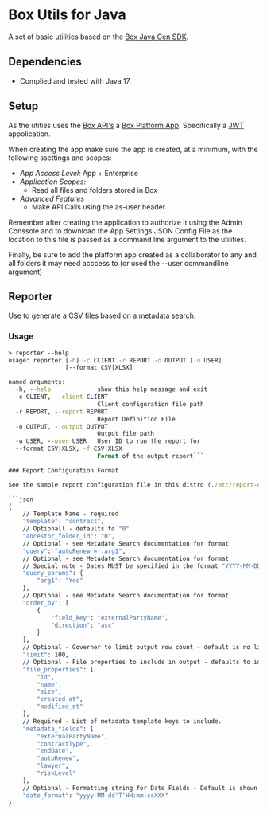 # Box Utils for Java

A set of basic utilities based on the [Box Java Gen SDK](https://github.com/box/box-java-sdk-gen).

## Dependencies

* Complied and tested with Java 17.

## Setup

As the utities uses the [Box API's](https://developer.box.com/reference/) a [Box Platform App](https://developer.box.com/guides/applications/app-types/platform-apps/).  Specifically a [JWT](https://developer.box.com/guides/authentication/jwt/) appolication.

When creating the app make sure the app is created, at a minimum, with the following ssettings and scopes:

* *App Access Level:* App + Enterprise
* *Application Scopes:*
    * Read all files and folders stored in Box
* *Advanced Features*
    * Make API Calls using the as-user header

Remember after creating the application to authorize it using the Admin Conssole and to download the App Settings JSON Config File as the location to this file is passed as a command line argument to the utilities.

Finally, be sure to add the platform app created as a collaborator to any and all folders it may need acccess to (or used the --user commandline argument)

## Reporter

Use to generate a CSV files based on a [metadata search](https://developer.box.com/reference/post-metadata-queries-execute-read/).

### Usage

```cmd
> reporter --help
usage: reporter [-h] -c CLIENT -r REPORT -o OUTPUT [-u USER]
                [--format CSV|XLSX]

named arguments:
  -h, --help             show this help message and exit
  -c CLIENT, --client CLIENT
                         Client configuration file path
  -r REPORT, --report REPORT
                         Report Definition File
  -o OUTPUT, --output OUTPUT
                         Output file path
  -u USER, --user USER   User ID to run the report for
  --format CSV|XLSX, -f CSV|XLSX
                         Format of the output report```

### Report Configuration Format

See the sample report configuration file in this distro (./etc/report-config.json.sample).  A annoted example is as follows.

```json
{
    // Template Name - required
    "template": "contract",
    // Optionall - defaults to "0"
    "ancestor_folder_id": "0",
    // Optional - see Metadate Search documentation for format
    "query": "autoRenew = :arg1",
    // Optional - see Metadate Search documentation for format
    // Special note - Dates MUST be specified in the format "YYYY-MM-DDT00:00:00Z" 
    "query_params": {
        "arg1": "Yes"
    },
    // Optional - see Metadate Search documentation for format
    "order_by": [
        {
            "field_key": "externalPartyName",
            "direction": "asc"
        }
    ],
    // Optional - Governer to limit output row count - default is no limit
    "limit": 100,
    // Optional - File properties to include in output - defaults to id, name
    "file_properties": [
        "id",
        "name",
        "size",
        "created_at",
        "modified_at"
    ],
    // Required - List of metadata template keys to include.
    "metadata_fields": [
        "externalPartyName",
        "contractType",
        "endDate",
        "autoRenew",
        "lawyer",
        "riskLevel"
    ],
    // Optional - Formatting string for Date Fields - Default is shown
    "date_format": "yyyy-MM-dd'T'HH:mm:ssXXX"
}
```